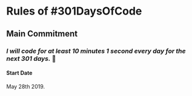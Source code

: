 # Rules of #301DaysOfCode

## Main Commitment
### *I will code for at least 10 minutes 1 second every day for the next 301 days.* :muscle:

#### Start Date
May 28th 2019. 
